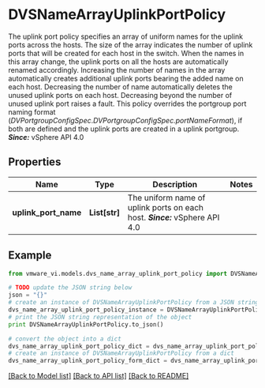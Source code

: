 # DVSNameArrayUplinkPortPolicy

The uplink port policy specifies an array of uniform names for the uplink ports across the hosts.  The size of the array indicates the number of uplink ports that will be created for each host in the switch.  When the names in this array change, the uplink ports on all the hosts are automatically renamed accordingly. Increasing the number of names in the array automatically creates additional uplink ports bearing the added name on each host. Decreasing the number of name automatically deletes the unused uplink ports on each host. Decreasing beyond the number of unused uplink port raises a fault.  This policy overrides the portgroup port naming format (*DVPortgroupConfigSpec*.*DVPortgroupConfigSpec.portNameFormat*), if both are defined and the uplink ports are created in a uplink portgroup.  ***Since:*** vSphere API 4.0 

## Properties
Name | Type | Description | Notes
------------ | ------------- | ------------- | -------------
**uplink_port_name** | **List[str]** | The uniform name of uplink ports on each host.  ***Since:*** vSphere API 4.0  | 

## Example

```python
from vmware_vi.models.dvs_name_array_uplink_port_policy import DVSNameArrayUplinkPortPolicy

# TODO update the JSON string below
json = "{}"
# create an instance of DVSNameArrayUplinkPortPolicy from a JSON string
dvs_name_array_uplink_port_policy_instance = DVSNameArrayUplinkPortPolicy.from_json(json)
# print the JSON string representation of the object
print DVSNameArrayUplinkPortPolicy.to_json()

# convert the object into a dict
dvs_name_array_uplink_port_policy_dict = dvs_name_array_uplink_port_policy_instance.to_dict()
# create an instance of DVSNameArrayUplinkPortPolicy from a dict
dvs_name_array_uplink_port_policy_form_dict = dvs_name_array_uplink_port_policy.from_dict(dvs_name_array_uplink_port_policy_dict)
```
[[Back to Model list]](../README.md#documentation-for-models) [[Back to API list]](../README.md#documentation-for-api-endpoints) [[Back to README]](../README.md)


